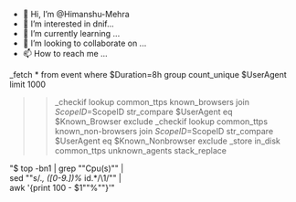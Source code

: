 - 👋 Hi, I’m @Himanshu-Mehra
- 👀 I’m interested in dnif...
- 🌱 I’m currently learning ...
- 💞️ I’m looking to collaborate on ...
- 📫 How to reach me ...


_fetch * from event where $Duration=8h group count_unique $UserAgent limit 1000
>>_checkif lookup common_ttps known_browsers join $ScopeID=$ScopeID str_compare $UserAgent eq $Known_Browser exclude
>>_checkif lookup common_ttps known_non-browsers join $ScopeID=$ScopeID str_compare $UserAgent eq $Known_Nonbrowser exclude
>>_store in_disk common_ttps unknown_agents stack_replace

"$ top -bn1 | grep ""Cpu(s)"" | \
           sed ""s/.*, *\([0-9.]*\)%* id.*/\1/"" | \
           awk '{print 100 - $1""%""}'"
           
<!---
Himanshu-Mehra/Himanshu-Mehra is a ✨ special ✨ repository because its `README.md` (this file) appears on your GitHub profile.
You can click the Preview link to take a look at your changes.
--->
